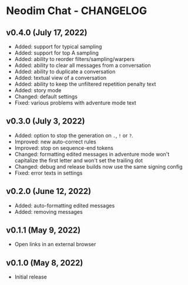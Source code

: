 # Neodim Chat - CHANGELOG


## v0.4.0 (July 17, 2022)

- Added: support for typical sampling
- Added: support for top A sampling
- Added: ability to reorder filters/sampling/warpers
- Added: ability to clear all messages from a conversation
- Added: ability to duplicate a conversation
- Added: textual view of a conversation
- Added: ability to keep the unfiltered repetition penalty text
- Added: story mode
- Changed: default settings
- Fixed: various problems with adventure mode text


## v0.3.0 (July 3, 2022)

- Added: option to stop the generation on `.`, `!` or `?`.
- Improved: new auto-correct rules
- Improved: stop on sequence-end tokens
- Changed: formatting edited messages in adventure mode
  won't capitalize the first letter and won't set the trailing dot
- Changed: debug and release builds now use the same signing config
- Fixed: error texts in settings


## v0.2.0 (June 12, 2022)

- Added: auto-formatting edited messages
- Added: removing messages


## v0.1.1 (May 9, 2022)

- Open links in an external browser


## v0.1.0 (May 8, 2022)

- Initial release
